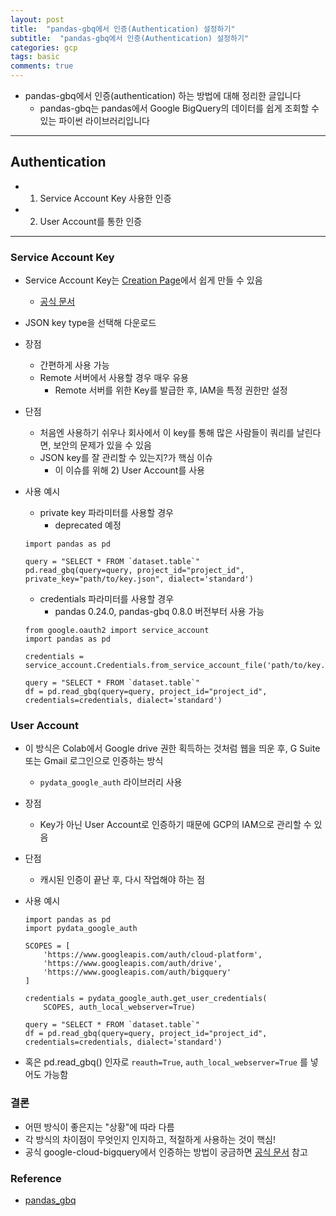 ```yaml
---
layout: post
title:  "pandas-gbq에서 인증(Authentication) 설정하기"
subtitle:  "pandas-gbq에서 인증(Authentication) 설정하기"
categories: gcp
tags: basic
comments: true
---
```


- pandas-gbq에서 인증(authentication) 하는 방법에 대해 정리한 글입니다
	- pandas-gbq는 pandas에서 Google BigQuery의 데이터를 쉽게 조회할 수 있는 파이썬 라이브러리입니다

---

## Authentication
- 1) Service Account Key 사용한 인증
- 2) User Account를 통한 인증

---

### Service Account Key
- Service Account Key는 [Creation Page](https://console.cloud.google.com/apis/credentials/serviceaccountkey)에서 쉽게 만들 수 있음
	- [공식 문서](https://cloud.google.com/docs/authentication/getting-started) 
- JSON key type을 선택해 다운로드
- 장점
	- 간편하게 사용 가능
	- Remote 서버에서 사용할 경우 매우 유용
		- Remote 서버를 위한 Key를 발급한 후, IAM을 특정 권한만 설정
- 단점
	- 처음엔 사용하기 쉬우나 회사에서 이 key를 통해 많은 사람들이 쿼리를 날린다면, 보안의 문제가 있을 수 있음
	- JSON key를 잘 관리할 수 있는지?가 핵심 이슈
		- 이 이슈를 위해 2) User Account를 사용
- 사용 예시
	- private key 파라미터를 사용할 경우
		- deprecated 예정
		 
	```
	import pandas as pd
	
	query = "SELECT * FROM `dataset.table`"
	pd.read_gbq(query=query, project_id="project_id", private_key="path/to/key.json", dialect='standard')
	```	
	
	- credentials 파라미터를 사용할 경우
		- pandas 0.24.0, pandas-gbq 0.8.0 버전부터 사용 가능
	
	```
	from google.oauth2 import service_account
	import pandas as pd
	
	credentials = service_account.Credentials.from_service_account_file('path/to/key.json')

	query = "SELECT * FROM `dataset.table`"
	df = pd.read_gbq(query=query, project_id="project_id", credentials=credentials, dialect='standard')
	```     

### User Account
- 이 방식은 Colab에서 Google drive 권한 획득하는 것처럼 웹을 띄운 후, G Suite 또는 Gmail 로그인으로 인증하는 방식
	- `pydata_google_auth` 라이브러리 사용
- 장점
	- Key가 아닌 User Account로 인증하기 때문에 GCP의 IAM으로 관리할 수 있음
- 단점
	- 캐시된 인증이 끝난 후, 다시 작업해야 하는 점
- 사용 예시
	
	```
	import pandas as pd
	import pydata_google_auth

	SCOPES = [
	    'https://www.googleapis.com/auth/cloud-platform',
	    'https://www.googleapis.com/auth/drive',
	    'https://www.googleapis.com/auth/bigquery'
	]
	
	credentials = pydata_google_auth.get_user_credentials(
    	SCOPES, auth_local_webserver=True)
	
	query = "SELECT * FROM `dataset.table`"
	df = pd.read_gbq(query=query, project_id="project_id", credentials=credentials, dialect='standard')
	```
	 	
- 혹은 pd.read_gbq() 인자로 `reauth=True`, `auth_local_webserver=True` 를 넣어도 가능함

	
### 결론
- 어떤 방식이 좋은지는 "상황"에 따라 다름
- 각 방식의 차이점이 무엇인지 인지하고, 적절하게 사용하는 것이 핵심!
- 공식 google-cloud-bigquery에서 인증하는 방법이 궁금하면 [공식 문서](https://cloud.google.com/bigquery/docs/reference/libraries) 참고  	



### Reference
- [pandas_gbq](https://pandas-gbq.readthedocs.io/en/latest/howto/authentication.html)
